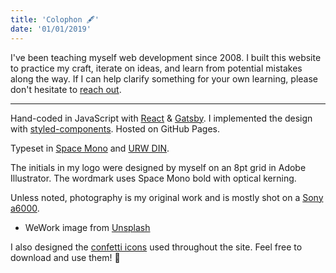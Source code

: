 ```yaml
---
title: 'Colophon 🖋️'
date: '01/01/2019'
---
```


I've been teaching myself web development since 2008.
I built this website to practice my craft, iterate on ideas, and learn from potential mistakes along the way.
If I can help clarify something for your own learning, please don't hesitate to [reach out](/contact).

---

Hand-coded in JavaScript with [React](http://reactjs.org/) &amp; [Gatsby](http://gatsbyjs.org/).
I implemented the design with [styled-components](http://styled-components.com/).
Hosted on GitHub Pages.

Typeset in [Space Mono](https://fonts.google.com/specimen/Space+Mono) and [URW DIN](https://fonts.adobe.com/fonts/urw-din).

The initials in my logo were designed by myself on an 8pt grid in Adobe Illustrator. The wordmark uses Space Mono bold with optical kerning.

Unless noted, photography is my original work and is mostly shot on a [Sony a6000](https://www.instagram.com/shetharp/).

- WeWork image from [Unsplash](https://unsplash.com/photos/clBJIFl1p0E)

I also designed the [confetti icons](https://drive.google.com/drive/folders/1yyQrUh0kTjj05GLBck5dpczWnwB8iTMK?usp=sharing) used throughout the site. Feel free to download and use them! 🎉

